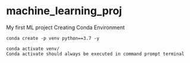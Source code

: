 # machine_learning_proj
My first ML project
Creating Conda Environment
```
conda create -p venv python==3.7 -y
```
```
conda activate venv/
Conda activate should always be executed in command prompt terminal
```

